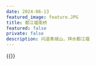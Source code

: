```yaml
---
date: 2024-06-13
featured_image: feature.JPG
title: 都江堰南桥
featured: false
private: false
description: 问道青城山，拜水都江堰
---
```


{{<music auto="https://music.163.com/#/song?id=2095739648">}}